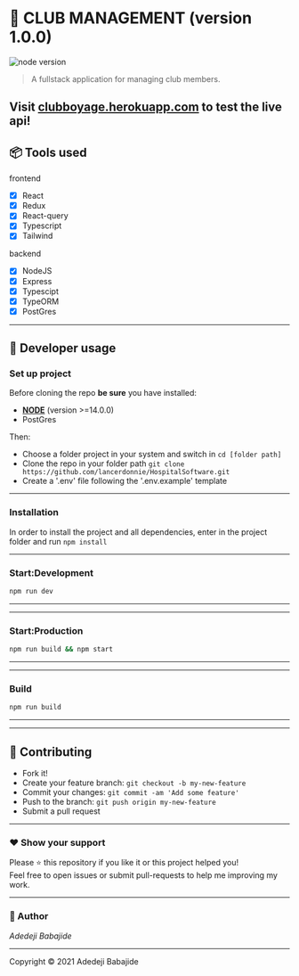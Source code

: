 # **:triangular_flag_on_post: CLUB MANAGEMENT** (version 1.0.0)

![node version](https://img.shields.io/badge/node->=14.0.0-brightgreen.svg)

> A fullstack application for managing club members.

## Visit [clubboyage.herokuapp.com](https://clubboyage.herokuapp.com/) to test the live api!

## **:package: Tools used**

frontend

- [x] React
- [x] Redux
- [x] React-query
- [x] Typescript
- [x] Tailwind

backend

- [x] NodeJS
- [x] Express
- [x] Typescipt
- [x] TypeORM
- [x] PostGres

---

## **:wrench: Developer usage**

### **Set up project**

Before cloning the repo **be sure** you have installed:

- [**NODE**](https://www.google.com/search?q=how+to+install+node) (version >=14.0.0)
- PostGres

Then:

- Choose a folder project in your system and switch in `cd [folder path]`
- Clone the repo in your folder path `git clone https://github.com/lancerdonnie/HospitalSoftware.git`
- Create a '.env' file following the '.env.example' template

---

### **Installation**

In order to install the project and all dependencies, enter in the project folder and run `npm install`

---

### Start:Development

```bash
npm run dev
```

---

---

### Start:Production

```bash
npm run build && npm start
```

---

---

### Build

```bash
npm run build
```

---

---

## **:handshake: Contributing**

- Fork it!
- Create your feature branch: `git checkout -b my-new-feature`
- Commit your changes: `git commit -am 'Add some feature'`
- Push to the branch: `git push origin my-new-feature`
- Submit a pull request

---

### **:heart: Show your support**

Please :star: this repository if you like it or this project helped you!\
Feel free to open issues or submit pull-requests to help me improving my work.

---

### **:robot: Author**

_*Adedeji Babajide*_

---

Copyright © 2021 Adedeji Babajide
